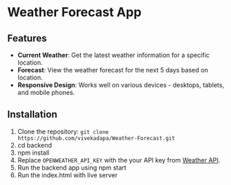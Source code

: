 # Weather Forecast App

## Features
- **Current Weather**: Get the latest weather information for a specific location.
- **Forecast**: View the weather forecast for the next 5 days based on location.
- **Responsive Design**: Works well on various devices - desktops, tablets, and mobile phones.

## Installation
1. Clone the repository: `git clone https://github.com/vivekadapa/Weather-Forecast.git`
2. cd backend
3. npm install
4. Replace `OPENWEATHER_API_KEY` with the your API key from [Weather API](https://weatherapi.com/).
5. Run the backend app using npm start
6. Run the index.html with live server
